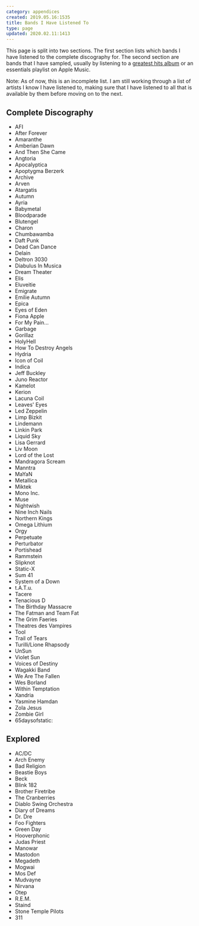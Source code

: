 ```yaml
---
category: appendices
created: 2019.05.16:1535
title: Bands I Have Listened To
type: page
updated: 2020.02.11:1413
---
```


This page is split into two sections. The first section lists which bands I have listened to the complete discography for. The second section are bands that I have sampled, usually by listening to a [greatest hits album](https://en.wikipedia.org/wiki/Greatest_hits_album) or an essentials playlist on Apple Music.

Note: As of now, this is an incomplete list. I am still working through a list of artists I know I have listened to, making sure that I have listened to all that is available by them before moving on to the next.

## Complete Discography

- AFI
- After Forever
- Amaranthe
- Amberian Dawn
- And Then She Came
- Angtoria
- Apocalyptica
- Apoptygma Berzerk
- Archive
- Arven
- Atargatis
- Autumn
- Ayria
- Babymetal
- Bloodparade
- Blutengel
- Charon
- Chumbawamba
- Daft Punk
- Dead Can Dance
- Delain
- Deltron 3030
- Diabulus In Musica
- Dream Theater
- Elis
- Eluveitie
- Emigrate
- Emilie Autumn
- Epica
- Eyes of Eden
- Fiona Apple
- For My Pain...
- Garbage
- Gorillaz
- HolyHell
- How To Destroy Angels
- Hydria
- Icon of Coil
- Indica
- Jeff Buckley
- Juno Reactor
- Kamelot
- Kerion
- Lacuna Coil
- Leaves' Eyes
- Led Zeppelin
- Limp Bizkit
- Lindemann
- Linkin Park
- Liquid Sky
- Lisa Gerrard
- Liv Moon
- Lord of the Lost
- Mandragora Scream
- Manntra
- MaYaN
- Metallica
- Miktek
- Mono Inc.
- Muse
- Nightwish
- Nine Inch Nails
- Northern Kings
- Omega Lithium
- Orgy
- Perpetuate
- Perturbator
- Portishead
- Rammstein
- Slipknot
- Static-X
- Sum 41
- System of a Down
- t.A.T.u.
- Tacere
- Tenacious D
- The Birthday Massacre
- The Fatman and Team Fat
- The Grim Faeries
- Theatres des Vampires
- Tool
- Trail of Tears
- Turilli/Lione Rhapsody
- UnSun
- Violet Sun
- Voices of Destiny
- Wagakki Band
- We Are The Fallen
- Wes Borland
- Within Temptation
- Xandria
- Yasmine Hamdan
- Zola Jesus
- Zombie Girl
- 65daysofstatic:

## Explored

- AC/DC
- Arch Enemy
- Bad Religion
- Beastie Boys
- Beck
- Blink 182
- Brother Firetribe
- The Cranberries
- Diablo Swing Orchestra
- Diary of Dreams
- Dr. Dre
- Foo Fighters
- Green Day
- Hooverphonic
- Judas Priest
- Manowar
- Mastodon
- Megadeth
- Mogwai
- Mos Def
- Mudvayne
- Nirvana
- Otep
- R.E.M.
- Staind
- Stone Temple Pilots
- 311
